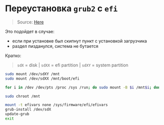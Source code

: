 # Переустановка `grub2` с `efi`

> Source: [Here](https://askubuntu.com/questions/831216/how-can-i-reinstall-grub-to-the-efi-partition)

Это подойдет в случае:
 - если при установке был скипнут пункт с установкой загрузчика
 - раздел пизданулся, система не бутается

Кратко:
> `sdX` = disk | `sdXX` = efi partition | `sdXY` = system partition
```bash
sudo mount /dev/sdXY /mnt
sudo mount /dev/sdXX /mnt/boot/efi 

for i in /dev /dev/pts /proc /sys /run; do sudo mount -B $i /mnt$i; done  

sudo chroot /mnt

mount -t efivars none /sys/firmware/efi/efivars
grub-install /dev/sdX
update-grub
exit
```